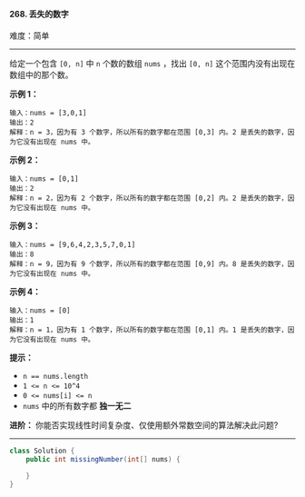 #### 268. 丢失的数字

难度：简单

---

给定一个包含 `[0, n]` 中 `n` 个数的数组 `nums` ，找出 `[0, n]` 这个范围内没有出现在数组中的那个数。

**示例 1：**

```
输入：nums = [3,0,1]
输出：2
解释：n = 3，因为有 3 个数字，所以所有的数字都在范围 [0,3] 内。2 是丢失的数字，因为它没有出现在 nums 中。
```

**示例 2：**

```
输入：nums = [0,1]
输出：2
解释：n = 2，因为有 2 个数字，所以所有的数字都在范围 [0,2] 内。2 是丢失的数字，因为它没有出现在 nums 中。
```

**示例 3：**

```
输入：nums = [9,6,4,2,3,5,7,0,1]
输出：8
解释：n = 9，因为有 9 个数字，所以所有的数字都在范围 [0,9] 内。8 是丢失的数字，因为它没有出现在 nums 中。
```

**示例 4：**

```
输入：nums = [0]
输出：1
解释：n = 1，因为有 1 个数字，所以所有的数字都在范围 [0,1] 内。1 是丢失的数字，因为它没有出现在 nums 中。
```

**提示：**

* `n == nums.length`
* `1 <= n <= 10^4`
* `0 <= nums[i] <= n`
* `nums` 中的所有数字都  **独一无二**

**进阶：** 你能否实现线性时间复杂度、仅使用额外常数空间的算法解决此问题?

---

```Java
class Solution {
    public int missingNumber(int[] nums) {

    }
}
```